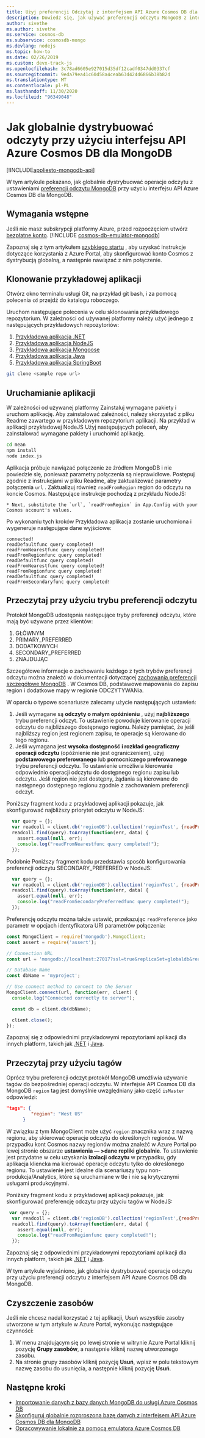 ```yaml
---
title: Użyj preferencji Odczytaj z interfejsem API Azure Cosmos DB dla MongoDB
description: Dowiedz się, jak używać preferencji odczytu MongoDB z interfejsem API Azure Cosmos DB dla MongoDB
author: sivethe
ms.author: sivethe
ms.service: cosmos-db
ms.subservice: cosmosdb-mongo
ms.devlang: nodejs
ms.topic: how-to
ms.date: 02/26/2019
ms.custom: devx-track-js
ms.openlocfilehash: 3c78ad6605e927015d35df12cadf0347dd0337cf
ms.sourcegitcommit: 9eda79ea41c60d58a4ceab63d424d6866b38b82d
ms.translationtype: MT
ms.contentlocale: pl-PL
ms.lasthandoff: 11/30/2020
ms.locfileid: "96349048"
---
```

# <a name="how-to-globally-distribute-reads-using-azure-cosmos-dbs-api-for-mongodb"></a>Jak globalnie dystrybuować odczyty przy użyciu interfejsu API Azure Cosmos DB dla MongoDB
[!INCLUDE[appliesto-mongodb-api](includes/appliesto-mongodb-api.md)]

W tym artykule pokazano, jak globalnie dystrybuować operacje odczytu z ustawieniami [preferencji odczytu MongoDB](https://docs.mongodb.com/manual/core/read-preference/) przy użyciu interfejsu API Azure Cosmos DB dla MongoDB.

## <a name="prerequisites"></a>Wymagania wstępne 
Jeśli nie masz subskrypcji platformy Azure, przed rozpoczęciem utwórz [bezpłatne konto](https://azure.microsoft.com/free/?WT.mc_id=A261C142F). 
[!INCLUDE [cosmos-db-emulator-mongodb](../../includes/cosmos-db-emulator-mongodb.md)]

Zapoznaj się z tym artykułem [szybkiego startu](tutorial-global-distribution-mongodb.md) , aby uzyskać instrukcje dotyczące korzystania z Azure Portal, aby skonfigurować konto Cosmos z dystrybucją globalną, a następnie nawiązać z nim połączenie.

## <a name="clone-the-sample-application"></a>Klonowanie przykładowej aplikacji

Otwórz okno terminalu usługi Git, na przykład git bash, i za pomocą polecenia `cd` przejdź do katalogu roboczego.  

Uruchom następujące polecenia w celu sklonowania przykładowego repozytorium. W zależności od używanej platformy należy użyć jednego z następujących przykładowych repozytoriów:

1. [Przykładowa aplikacja .NET](https://github.com/Azure-Samples/azure-cosmos-db-mongodb-dotnet-geo-readpreference)
2. [Przykładowa aplikacja NodeJS]( https://github.com/Azure-Samples/azure-cosmos-db-mongodb-node-geo-readpreference)
3. [Przykładowa aplikacja Mongoose](https://github.com/Azure-Samples/azure-cosmos-db-mongodb-mongoose-geo-readpreference)
4. [Przykładowa aplikacja Java](https://github.com/Azure-Samples/azure-cosmos-db-mongodb-java-geo-readpreference)
5. [Przykładowa aplikacja SpringBoot](https://github.com/Azure-Samples/azure-cosmos-db-mongodb-spring)


```bash
git clone <sample repo url>
```

## <a name="run-the-application"></a>Uruchamianie aplikacji

W zależności od używanej platformy Zainstaluj wymagane pakiety i uruchom aplikację. Aby zainstalować zależności, należy skorzystać z pliku Readme zawartego w przykładowym repozytorium aplikacji. Na przykład w aplikacji przykładowej NodeJS Użyj następujących poleceń, aby zainstalować wymagane pakiety i uruchomić aplikację.

```bash
cd mean
npm install
node index.js
```
Aplikacja próbuje nawiązać połączenie ze źródłem MongoDB i nie powiedzie się, ponieważ parametry połączenia są nieprawidłowe. Postępuj zgodnie z instrukcjami w pliku Readme, aby zaktualizować parametry połączenia `url` . Zaktualizuj również `readFromRegion` region do odczytu na koncie Cosmos. Następujące instrukcje pochodzą z przykładu NodeJS:

```
* Next, substitute the `url`, `readFromRegion` in App.Config with your Cosmos account's values. 
```

Po wykonaniu tych kroków Przykładowa aplikacja zostanie uruchomiona i wygeneruje następujące dane wyjściowe:

```
connected!
readDefaultfunc query completed!
readFromNearestfunc query completed!
readFromRegionfunc query completed!
readDefaultfunc query completed!
readFromNearestfunc query completed!
readFromRegionfunc query completed!
readDefaultfunc query completed!
readFromSecondaryfunc query completed!
```

## <a name="read-using-read-preference-mode"></a>Przeczytaj przy użyciu trybu preferencji odczytu

Protokół MongoDB udostępnia następujące tryby preferencji odczytu, które mają być używane przez klientów:

1. GŁÓWNYM
2. PRIMARY_PREFERRED
3. DODATKOWYCH
4. SECONDARY_PREFERRED
5. ZNAJDUJĄC

Szczegółowe informacje o zachowaniu każdego z tych trybów preferencji odczytu można znaleźć w dokumentacji dotyczącej [zachowania preferencji szczegółowe MongoDB](https://docs.mongodb.com/manual/core/read-preference-mechanics/#replica-set-read-preference-behavior) . W Cosmos DB, podstawowe mapowania do zapisu region i dodatkowe mapy w regionie ODCZYTYWANia.

W oparciu o typowe scenariusze zalecamy użycie następujących ustawień:

1. Jeśli wymagane są **odczyty o małym opóźnieniu** , użyj **najbliższego** trybu preferencji odczyt. To ustawienie powoduje kierowanie operacji odczytu do najbliższego dostępnego regionu. Należy pamiętać, że jeśli najbliższy region jest regionem zapisu, te operacje są kierowane do tego regionu.
2. Jeśli wymagana jest **wysoka dostępność i rozkład geograficzny operacji odczytu** (opóźnienie nie jest ograniczeniem), użyj **podstawowego preferowanego** lub **pomocniczego preferowanego** trybu preferencji odczytu. To ustawienie umożliwia kierowanie odpowiednio operacji odczytu do dostępnego regionu zapisu lub odczytu. Jeśli region nie jest dostępny, żądania są kierowane do następnego dostępnego regionu zgodnie z zachowaniem preferencji odczyt.

Poniższy fragment kodu z przykładowej aplikacji pokazuje, jak skonfigurować najbliższy priorytet odczytu w NodeJS:

```javascript
  var query = {};
  var readcoll = client.db('regionDB').collection('regionTest', {readPreference: ReadPreference.NEAREST});
  readcoll.find(query).toArray(function(err, data) {
    assert.equal(null, err);
    console.log("readFromNearestfunc query completed!");
  });
```

Podobnie Poniższy fragment kodu przedstawia sposób konfigurowania preferencji odczytu SECONDARY_PREFERRED w NodeJS:

```javascript
  var query = {};
  var readcoll = client.db('regionDB').collection('regionTest', {readPreference: ReadPreference.SECONDARY_PREFERRED});
  readcoll.find(query).toArray(function(err, data) {
    assert.equal(null, err);
    console.log("readFromSecondaryPreferredfunc query completed!");
  });
```

Preferencję odczytu można także ustawić, przekazując `readPreference` jako parametr w opcjach identyfikatora URI parametrów połączenia:

```javascript
const MongoClient = require('mongodb').MongoClient;
const assert = require('assert');

// Connection URL
const url = 'mongodb://localhost:27017?ssl=true&replicaSet=globaldb&readPreference=nearest';

// Database Name
const dbName = 'myproject';

// Use connect method to connect to the Server
MongoClient.connect(url, function(err, client) {
  console.log("Connected correctly to server");

  const db = client.db(dbName);

  client.close();
});
```

Zapoznaj się z odpowiednimi przykładowymi repozytoriami aplikacji dla innych platform, takich jak [.NET](https://github.com/Azure-Samples/azure-cosmos-db-mongodb-dotnet-geo-readpreference) i [Java](https://github.com/Azure-Samples/azure-cosmos-db-mongodb-java-geo-readpreference).

## <a name="read-using-tags"></a>Przeczytaj przy użyciu tagów

Oprócz trybu preferencji odczyt protokół MongoDB umożliwia używanie tagów do bezpośredniej operacji odczytu. W interfejsie API Cosmos DB dla MongoDB `region` tag jest domyślnie uwzględniany jako część `isMaster` odpowiedzi:

```json
"tags": {
         "region": "West US"
      }
```

W związku z tym MongoClient może użyć `region` znacznika wraz z nazwą regionu, aby skierować operacje odczytu do określonych regionów. W przypadku kont Cosmos nazwy regionów można znaleźć w Azure Portal po lewej stronie obszarze **ustawienia — >dane repliki globalnie**. To ustawienie jest przydatne w celu uzyskania **izolacji odczytu** w przypadku, gdy aplikacja kliencka ma kierować operacje odczytu tylko do określonego regionu. To ustawienie jest idealne dla scenariuszy typu non-produkcja/Analytics, które są uruchamiane w tle i nie są krytycznymi usługami produkcyjnymi.

Poniższy fragment kodu z przykładowej aplikacji pokazuje, jak skonfigurować preferencję odczytu przy użyciu tagów w NodeJS:

```javascript
 var query = {};
  var readcoll = client.db('regionDB').collection('regionTest',{readPreference: new ReadPreference(ReadPreference.SECONDARY_PREFERRED, {"region": "West US"})});
  readcoll.find(query).toArray(function(err, data) {
    assert.equal(null, err);
    console.log("readFromRegionfunc query completed!");
  });
```

Zapoznaj się z odpowiednimi przykładowymi repozytoriami aplikacji dla innych platform, takich jak [.NET](https://github.com/Azure-Samples/azure-cosmos-db-mongodb-dotnet-geo-readpreference) i [Java](https://github.com/Azure-Samples/azure-cosmos-db-mongodb-java-geo-readpreference).

W tym artykule wyjaśniono, jak globalnie dystrybuować operacje odczytu przy użyciu preferencji odczytu z interfejsem API Azure Cosmos DB dla MongoDB.

## <a name="clean-up-resources"></a>Czyszczenie zasobów

Jeśli nie chcesz nadal korzystać z tej aplikacji, Usuń wszystkie zasoby utworzone w tym artykule w Azure Portal, wykonując następujące czynności:

1. W menu znajdującym się po lewej stronie w witrynie Azure Portal kliknij pozycję **Grupy zasobów**, a następnie kliknij nazwę utworzonego zasobu. 
2. Na stronie grupy zasobów kliknij pozycję **Usuń**, wpisz w polu tekstowym nazwę zasobu do usunięcia, a następnie kliknij pozycję **Usuń**.

## <a name="next-steps"></a>Następne kroki

* [Importowanie danych z bazy danych MongoDB do usługi Azure Cosmos DB](../dms/tutorial-mongodb-cosmos-db.md?toc=%2fazure%2fcosmos-db%2ftoc.json%253ftoc%253d%2fazure%2fcosmos-db%2ftoc.json)
* [Skonfiguruj globalnie rozproszoną bazę danych z interfejsem API Azure Cosmos DB dla MongoDB](tutorial-global-distribution-mongodb.md)
* [Opracowywanie lokalnie za pomocą emulatora Azure Cosmos DB](local-emulator.md)